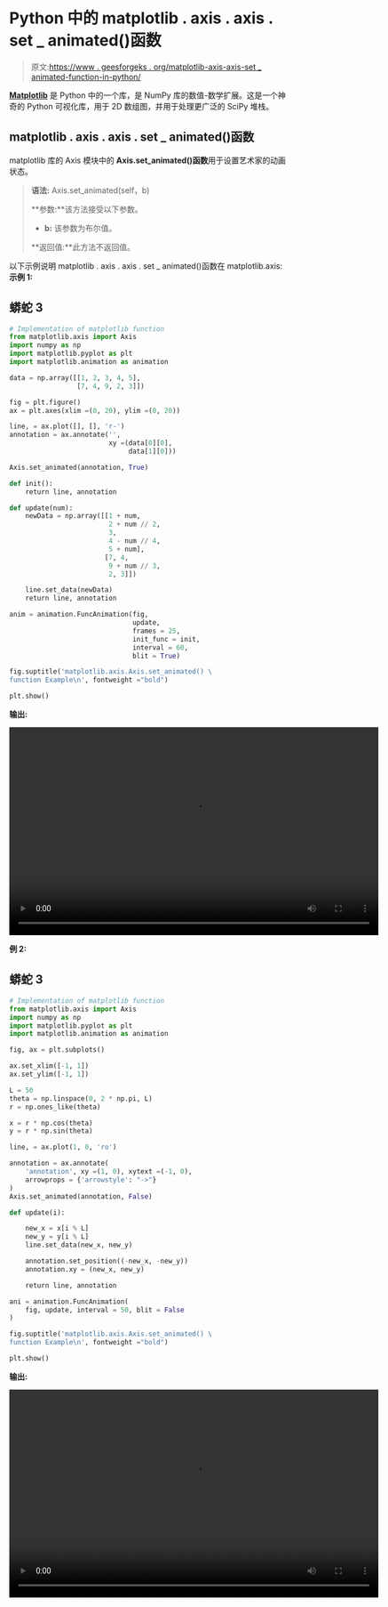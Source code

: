# Python 中的 matplotlib . axis . axis . set _ animated()函数

> 原文:[https://www . geesforgeks . org/matplotlib-axis-axis-set _ animated-function-in-python/](https://www.geeksforgeeks.org/matplotlib-axis-axis-set_animated-function-in-python/)

[**Matplotlib**](https://www.geeksforgeeks.org/python-introduction-matplotlib/) 是 Python 中的一个库，是 NumPy 库的数值-数学扩展。这是一个神奇的 Python 可视化库，用于 2D 数组图，并用于处理更广泛的 SciPy 堆栈。

## matplotlib . axis . axis . set _ animated()函数

matplotlib 库的 Axis 模块中的 **Axis.set_animated()函数**用于设置艺术家的动画状态。

> **语法:** Axis.set_animated(self，b)
> 
> **参数:**该方法接受以下参数。
> 
> *   **b:** 该参数为布尔值。
> 
> **返回值:**此方法不返回值。

以下示例说明 matplotlib . axis . axis . set _ animated()函数在 matplotlib.axis:
**示例 1:**

## 蟒蛇 3

```py
# Implementation of matplotlib function
from matplotlib.axis import Axis
import numpy as np  
import matplotlib.pyplot as plt  
import matplotlib.animation as animation  

data = np.array([[1, 2, 3, 4, 5],   
                 [7, 4, 9, 2, 3]])  

fig = plt.figure()  
ax = plt.axes(xlim =(0, 20), ylim =(0, 20))  

line, = ax.plot([], [], 'r-')  
annotation = ax.annotate('',  
                         xy =(data[0][0],  
                              data[1][0]))  

Axis.set_animated(annotation, True)  

def init():  
    return line, annotation  

def update(num):  
    newData = np.array([[1 + num,  
                         2 + num // 2,  
                         3,  
                         4 - num // 4,  
                         5 + num],  
                        [7, 4,   
                         9 + num // 3,  
                         2, 3]])  

    line.set_data(newData)  
    return line, annotation  

anim = animation.FuncAnimation(fig,  
                               update,   
                               frames = 25,  
                               init_func = init,  
                               interval = 60,  
                               blit = True) 

fig.suptitle('matplotlib.axis.Axis.set_animated() \
function Example\n', fontweight ="bold")  

plt.show() 
```

**输出:**

<video class="wp-video-shortcode" id="video-429063-1" width="665" height="374" preload="metadata" controls=""><source type="video/webm" src="https://media.geeksforgeeks.org/wp-content/cdn-uploads/20200611141943/python-matplotlib-set-animation-tick-11.webm?_=1">[https://media.geeksforgeeks.org/wp-content/cdn-uploads/20200611141943/python-matplotlib-set-animation-tick-11.webm](https://media.geeksforgeeks.org/wp-content/cdn-uploads/20200611141943/python-matplotlib-set-animation-tick-11.webm)</video>

**例 2:**

## 蟒蛇 3

```py
# Implementation of matplotlib function
from matplotlib.axis import Axis
import numpy as np  
import matplotlib.pyplot as plt  
import matplotlib.animation as animation  

fig, ax = plt.subplots()  

ax.set_xlim([-1, 1])  
ax.set_ylim([-1, 1])  

L = 50
theta = np.linspace(0, 2 * np.pi, L)  
r = np.ones_like(theta)  

x = r * np.cos(theta)  
y = r * np.sin(theta)  

line, = ax.plot(1, 0, 'ro')  

annotation = ax.annotate(  
    'annotation', xy =(1, 0), xytext =(-1, 0),  
    arrowprops = {'arrowstyle': "->"}  
)  
Axis.set_animated(annotation, False)  

def update(i):  

    new_x = x[i % L]  
    new_y = y[i % L]  
    line.set_data(new_x, new_y)  

    annotation.set_position((-new_x, -new_y))  
    annotation.xy = (new_x, new_y)  

    return line, annotation  

ani = animation.FuncAnimation(  
    fig, update, interval = 50, blit = False
) 

fig.suptitle('matplotlib.axis.Axis.set_animated() \
function Example\n', fontweight ="bold")  

plt.show() 
```

**输出:**

<video class="wp-video-shortcode" id="video-429063-2" width="665" height="374" preload="metadata" controls=""><source type="video/webm" src="https://media.geeksforgeeks.org/wp-content/cdn-uploads/20200611142147/python-matplotlib-set-animated-axis.webm?_=2">[https://media.geeksforgeeks.org/wp-content/cdn-uploads/20200611142147/python-matplotlib-set-animated-axis.webm](https://media.geeksforgeeks.org/wp-content/cdn-uploads/20200611142147/python-matplotlib-set-animated-axis.webm)</video>
